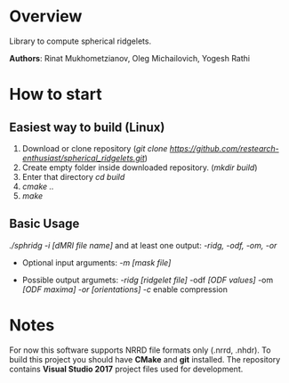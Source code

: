# Overview
Library to compute spherical ridgelets.

**Authors**: Rinat Mukhometzianov, Oleg Michailovich, Yogesh Rathi

# How to start

## Easiest way to build (Linux)
1. Download or clone repository (*git clone https://github.com/restearch-enthusiast/spherical_ridgelets.git*) 
2. Create empty folder inside downloaded repository. (*mkdir build*)
3. Enter that directory *cd build*
4. *cmake ..*
5. *make*

## Basic Usage
*./sphridg -i [dMRI file name]* and at least one output: *-ridg, -odf, -om, -or*
  
* Optional input arguments: *-m [mask file]*

* Possible output argumets: *-ridg [ridgelet file]* -odf *[ODF values]* -om *[ODF maxima]* *-or [orientations]* *-c* enable compression

# Notes
For now this software supports NRRD file formats only (.nrrd, .nhdr). To build this project you should have **CMake** and **git** installed. The repository contains **Visual Studio 2017** project files used for development.
